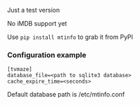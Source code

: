 Just a test version

No iMDB support yet

Use `pip install mtinfo` to grab it from PyPI

### Configuration example

```
[tvmaze]
database_file=<path to sqlite3 database>
cache_expire_time=<seconds>

```
Default database path is /etc/mtinfo.conf
